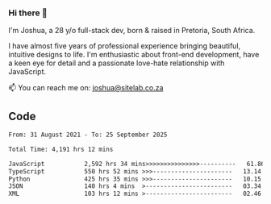 ### Hi there 👋

I'm Joshua, a 28 y/o full-stack dev, born & raised in Pretoria, South Africa. 

I have almost five years of professional experience bringing beautiful, intuitive designs to life. I'm enthusiastic about front-end development, have a keen eye for detail and a passionate love-hate relationship with JavaScript.

📫 You can reach me on: joshua@sitelab.co.za

## **Code**

<!--START_SECTION:waka-->

```txt
From: 31 August 2021 - To: 25 September 2025

Total Time: 4,191 hrs 12 mins

JavaScript           2,592 hrs 34 mins>>>>>>>>>>>>>>>----------   61.86 %
TypeScript           550 hrs 52 mins >>>----------------------   13.14 %
Python               425 hrs 35 mins >>>----------------------   10.15 %
JSON                 140 hrs 4 mins  >------------------------   03.34 %
XML                  103 hrs 12 mins >------------------------   02.46 %
```

<!--END_SECTION:waka-->
